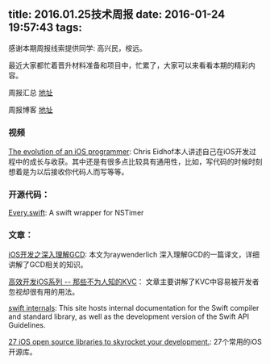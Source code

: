 title: 2016.01.25技术周报
date: 2016-01-24 19:57:43
tags:
---

感谢本期周报线索提供同学: 高兴民，桉远。

最近大家都忙着晋升材料准备和项目中，忙累了，大家可以来看看本期的精彩内容。

周报汇总 [地址](https://github.com/BaiduHiDeviOS/iOS-Tech-Weekly)

周报博客 [地址](http://baiduhidevios.github.io/)

### 视频
[The evolution of an iOS programmer](https://www.youtube.com/watch?v=yXFflqGTZ3Q): Chris Eidhof本人讲述自己在iOS开发过程中的成长与收获。其中还是有很多点比较具有通用性，比如，写代码的时候时刻想着是为以后接收你代码人而写等等。

### 开源代码：
[Every.swift](https://github.com/samhann/Every.swift): A swift wrapper for NSTimer

### 文章：

[iOS开发之深入理解GCD](http://www.finalshares.com/read-6509?fr=gn&n=23):  本文为raywenderlich 深入理解GCD的一篇译文，详细讲解了GCD相关的知识。

[高效开发iOS系列 -- 那些不为人知的KVC](http://www.jianshu.com/p/a6a0abac1c4a)： 文章主要讲解了KVC中容易被开发者忽视却很有用的用法。

[swift internals](http://apple.github.io/swift-internals/): This site hosts internal documentation for the Swift compiler and standard library, as well as the development version of the Swift API Guidelines.

[
27 iOS open source libraries to skyrocket your development.](https://medium.com/app-coder-io/27-ios-open-source-libraries-to-skyrocket-your-development-301b67d3124c#.yp7qkmmxs): 27个常用的iOS开源库。

